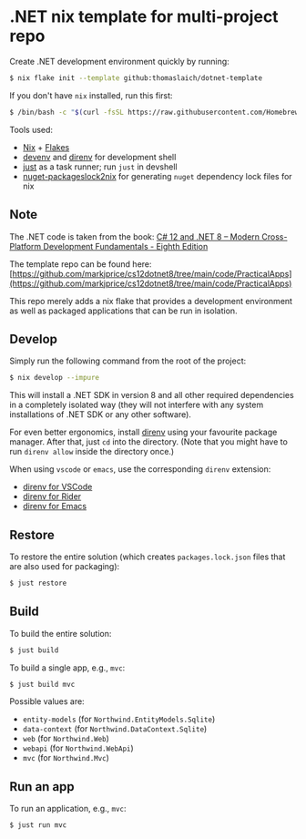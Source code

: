 # .NET nix template for multi-project repo

Create .NET development environment quickly by running:

```bash
$ nix flake init --template github:thomaslaich/dotnet-template
```

If you don't have `nix` installed, run this first:

```bash
$ /bin/bash -c "$(curl -fsSL https://raw.githubusercontent.com/Homebrew/install/HEAD/install.sh)"
```

Tools used:

- [Nix](https://srid.ca/haskell-nix) + [Flakes](https://serokell.io/blog/practical-nix-flakes)
- [devenv](https://devenv.sh/) and [direnv](https://direnv.net/) for development shell
- [just](https://just.systems/) as a task runner; run `just` in devshell
- [nuget-packageslock2nix](https://github.com/mdarocha/nuget-packageslock2nix) for generating `nuget` dependency lock files for nix

## Note

The .NET code is taken from the book: [C# 12 and .NET 8 – Modern Cross-Platform Development Fundamentals - Eighth Edition](https://www.packtpub.com/product/c-12-and-net-8-modern-cross-platform-development-fundamentals-eighth-edition/9781837635870)

The template repo can be found here: [https://github.com/markjprice/cs12dotnet8/tree/main/code/PracticalApps](https://github.com/markjprice/cs12dotnet8/tree/main/code/PracticalApps)

This repo merely adds a nix flake that provides a development environment as well as packaged applications that can be run in isolation.

## Develop

Simply run the following command from the root of the project:

```bash
$ nix develop --impure
```

This will install a .NET SDK in version 8 and all other required dependencies in a completely isolated way (they will not interfere
with any system installations of .NET SDK or any other software).

For even better ergonomics, install [direnv](https://direnv.net/) using your favourite package manager. After that, just `cd` into the directory.
(Note that you might have to run `direnv allow` inside the directory once.)

When using `vscode` or `emacs`, use the corresponding `direnv` extension:
- [direnv for VSCode](https://marketplace.visualstudio.com/items?itemName=mkhl.direnv)
- [direnv for Rider](https://plugins.jetbrains.com/plugin/19275-better-direnv)
- [direnv for Emacs](https://melpa.org/#/direnv)

## Restore

To restore the entire solution (which creates `packages.lock.json` files that are also used for packaging):

```bash
$ just restore
```

## Build

To build the entire solution:

```bash
$ just build
```

To build a single app, e.g., `mvc`:


```bash
$ just build mvc
```

Possible values are:

- `entity-models` (for `Northwind.EntityModels.Sqlite`)
- `data-context` (for `Northwind.DataContext.Sqlite`)
- `web` (for `Northwind.Web`)
- `webapi` (for `Northwind.WebApi`)
- `mvc` (for `Northwind.Mvc`)

## Run an app

To run an application, e.g., `mvc`:

```bash
$ just run mvc
```

